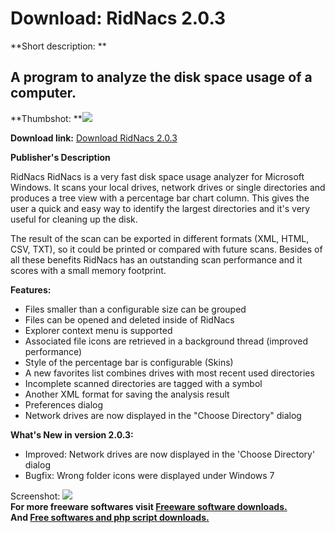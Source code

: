 # Download: RidNacs 2.0.3

**Short description: **

## A program to analyze the disk space usage of a computer.

  
**Thumbshot: **![](http://www.freewarefiles.com/screenshot/ridnacs2_md.jpg)   
  
**Download link:** [Download RidNacs 2.0.3](http://freesoftwares.boysofts.com/RidNacs_program_51833.html)  
  

**Publisher's Description**  
  

RidNacs RidNacs is a very fast disk space usage analyzer for Microsoft
Windows. It scans your local drives, network drives or single directories and
produces a tree view with a percentage bar chart column. This gives the user a
quick and easy way to identify the largest directories and it's very useful
for cleaning up the disk.

The result of the scan can be exported in different formats (XML, HTML, CSV,
TXT), so it could be printed or compared with future scans. Besides of all
these benefits RidNacs has an outstanding scan performance and it scores with
a small memory footprint.

**Features:**

  * Files smaller than a configurable size can be grouped 
  * Files can be opened and deleted inside of RidNacs 
  * Explorer context menu is supported 
  * Associated file icons are retrieved in a background thread (improved performance) 
  * Style of the percentage bar is configurable (Skins) 
  * A new favorites list combines drives with most recent used directories 
  * Incomplete scanned directories are tagged with a symbol 
  * Another XML format for saving the analysis result 
  * Preferences dialog 
  * Network drives are now displayed in the "Choose Directory" dialog 

**What's New in version 2.0.3:**

  * Improved: Network drives are now displayed in the 'Choose Directory' dialog 
  * Bugfix: Wrong folder icons were displayed under Windows 7 

  
  
Screenshot: ![](http://www.freewarefiles.com/screenshot/ridnacs2.jpg)  
**For more freeware softwares visit [Freeware software downloads.](http://freesoftwares.boysofts.com/)**   
**And [Free softwares and php script downloads.](http://www.boysofts.com/)**

